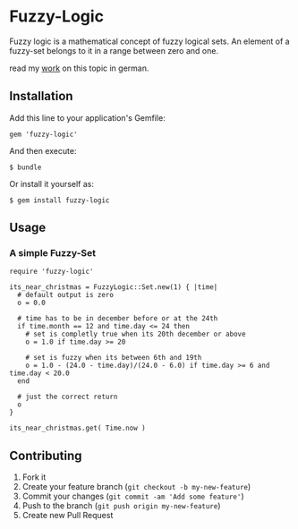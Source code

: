 # Fuzzy-Logic

Fuzzy logic is a mathematical concept of fuzzy logical sets.
An element of a fuzzy-set belongs to it in a range between zero and one.

read my [work](http://writedown.eu/wp-content/uploads/2013/01/fuzzy-logik_fuzzy-regeln.pdf) on this topic in german.

## Installation

Add this line to your application's Gemfile:

    gem 'fuzzy-logic'

And then execute:

    $ bundle

Or install it yourself as:

    $ gem install fuzzy-logic

## Usage

### A simple Fuzzy-Set

    require 'fuzzy-logic'

    its_near_christmas = FuzzyLogic::Set.new(1) { |time|
      # default output is zero
      o = 0.0
      
      # time has to be in december before or at the 24th
      if time.month == 12 and time.day <= 24 then
        # set is completly true when its 20th december or above
        o = 1.0 if time.day >= 20

        # set is fuzzy when its between 6th and 19th
        o = 1.0 - (24.0 - time.day)/(24.0 - 6.0) if time.day >= 6 and time.day < 20.0
      end

      # just the correct return
      o
    }
    
    its_near_christmas.get( Time.now )

## Contributing

1. Fork it
2. Create your feature branch (`git checkout -b my-new-feature`)
3. Commit your changes (`git commit -am 'Add some feature'`)
4. Push to the branch (`git push origin my-new-feature`)
5. Create new Pull Request
